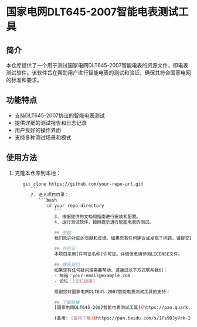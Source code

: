 # 国家电网DLT645-2007智能电表测试工具

## 简介
本仓库提供了一个用于测试国家电网DLT645-2007智能电表的资源文件，即电表测试软件。该软件旨在帮助用户进行智能电表的测试和验证，确保其符合国家电网的标准和要求。

## 功能特点
- 支持DLT645-2007协议的智能电表测试
- 提供详细的测试报告和日志记录
- 用户友好的操作界面
- 支持多种测试场景和模式

## 使用方法
1. 克隆本仓库到本地：
   ```bash
      git clone https://github.com/your-repo-url.git
         ```
         2. 进入项目目录：
            ```bash
               cd your-repo-directory
                  ```
                  3. 根据提供的文档和指南进行安装和配置。
                  4. 运行测试软件，按照提示进行智能电表的测试。

                  ## 贡献
                  我们欢迎社区的贡献和反馈。如果您有任何建议或发现了问题，请提交Issue或Pull Request。

                  ## 许可证
                  本项目采用[许可证名称]许可证。详细信息请参阅LICENSE文件。

                  ## 联系我们
                  如果您有任何疑问或需要帮助，请通过以下方式联系我们：
                  - 邮箱：your-email@example.com
                  - 论坛：[论坛链接]

                  感谢您对国家电网DLT645-2007智能电表测试工具的支持！

                  ## 下载链接
                  [国家电网DLT645-2007智能电表测试工具](https://pan.quark.cn/s/301459d4aa29) 

                  (备用: [备用下载](https://pan.baidu.com/s/1Fs9DJyVrk-2g-tQNsDxqdA?pwd=1234))
